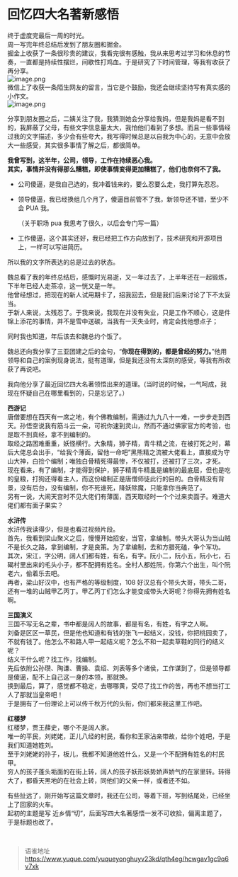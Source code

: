 # 回忆四大名著新感悟
终于虚度完最后一周的时光。  
周一写完年终总结后发到了朋友圈和掘金。  
掘金上收获了一条很珍贵的建议，我看完很有感触，我从来思考过学习和休息的节奏，一直都是持续性摆烂，间歇性打鸡血。于是研究了下时间管理，等我有收获了再分享。  
![image.png](https://cdn.nlark.com/yuque/0/2023/png/1572912/1673601513334-336f07c4-4312-4ebf-beb8-96f8d328b310.png#averageHue=%23f4f5f2&clientId=u129e6ed2-9d08-4&from=paste&height=226&id=u1f29abfb&name=image.png&originHeight=452&originWidth=1408&originalType=binary&ratio=1&rotation=0&showTitle=false&size=131379&status=done&style=none&taskId=u89181dc8-926d-461f-a46f-661d5cdde54&title=&width=704)  
微信上了收获一条陌生网友的留言，当它是个鼓励，我还会继续坚持写有真实感的小作文。  
![image.png](https://cdn.nlark.com/yuque/0/2023/png/1572912/1673602587107-45b02a72-8922-46e7-a281-3e611d444ad8.png#averageHue=%23dbdcd8&clientId=u129e6ed2-9d08-4&from=paste&height=93&id=u2cb9f021&name=image.png&originHeight=186&originWidth=1410&originalType=binary&ratio=1&rotation=0&showTitle=false&size=151117&status=done&style=none&taskId=udffd66ad-ec93-450f-b36f-b40e3013b9c&title=&width=705)

分享到朋友圈之后，二姨关注了我，我猜测她会分享给我妈，但是我妈是看不到的，我屏蔽了父母，有些文字信息量太大，我怕他们看到了多想。而且一些事情经过我的文字描述，多少会有些夸大，我写得时候总是以自我为中心的，无意中会放大一些感受，其实很多事情了解之后，都很简单。

**我曾写到，这半年，公司，领导，工作在持续恶心我。**  
**其实，事情并没有得那么糟糕，即使事情变得更加糟糕了，他们也奈何不了我。**

- 公司傻逼，是我自己选的，我冲着钱来的，要么忍要么走，我打算先忍忍。
- 领导傻逼，我已经换组几个月了，傻逼目前管不了我，新领导还不错，至少不会 PUA 我。

  （关于职场 pua 我思考了很久，以后会专门写一篇）

- 工作傻逼，这个其实还好，我已经把工作方向放到了，技术研究和开源项目上，一样可以写进简历。

所以我的文字所表达的总是过去的状态。

魏总看了我的年终总结后，感慨时光易逝，又一年过去了，上半年还在一起锻炼，下半年已经人走茶凉，这一恍又是一年。  
他曾经想过，把现在的新人试用期卡了，招我回去，但是我们后来讨论了下不太妥当。  
于新人来说，太残忍了。于我来说，我现在并没有失业，只是工作不顺心，这是件锦上添花的事情，并不是雪中送碳，当我有一天失业时，肯定会找他想点子；

同时我也知道，年后该去和魏总约个饭了。

魏总还向我分享了三亚团建之后的金句，“**你现在得到的，都是曾经的努力。**”他用领导和自己的案例现身说法，挺有道理，但是我还没有太深刻的感受，等我有所收获了再说吧。

我向他分享了最近回忆四大名著领悟出来的道理。(当时说的时候，一气呵成，我现在怀疑自己在哪里看到的，只是忘记了。）

**西游记**  
唐僧要想在西天有一席之地，有个佛教编制，需通过九九八十一难，一步步走到西天。孙悟空说我有筋斗云一朵，可祝你速到灵山，然而不通过佛家官方的考验，也是取不到真经，拿不到编制的。  
取经之路困难重重，妖怪横行。大象精，狮子精，青牛精之流，在被打死之时，幕后大佬总会出手，“给我个薄面，留他一命吧”黑熊精之流被大佬看上，直接成为守山大神，白捡个编制；唯独白骨精死得最惨，不仅被打，还被打了三次，才死。  
现在看来，有了编制，才能得到保护，狮子精青牛精虽是编制的最底层，但也是吃的皇粮，打狗还得看主人，而这份编制正是唐僧师徒此行的目的。白骨精没有背景，没有后台，没有编制，你不死谁死，降妖除魔，只能拿你当典范了。  
另有一说，大闹天宫时不见大佬们有薄面，西天取经时一个个过来卖面子。难道大佬们都有面子果实？

**水浒传**  
水浒传我读得少，但是也看过视频片段。  
首先，我看到梁山聚义之后，慢慢开始招安，当官，拿编制。带头大哥认为当山贼不是长久之路，拿到编制，才是良策。为了拿编制，去和方腊死磕，争个军功。  
其次，宋江，字公明，阔人们都有姓，有名，有字。阮小二，阮小五，阮小七，石碣村里出来的毛头小子，都不配拥有姓名。全村人都姓阮，你第六个出生，叫个阮老六，偷着乐去吧。  
再者，梁山好汉中，也有严格的等级制度，108 好汉总有个带头大哥，带头二哥，还有一堆的山贼甲乙丙丁。甲乙丙丁们怎么才能变成带头大哥呢？你得先拥有姓名啊。

**三国演义**  
三国不写无名之辈，书中都是阔人的故事，都是有名，有姓，有字之人啊。  
刘备是区区一草民，但是他也知道和有钱的张飞一起结义，没钱，你把桃园卖了，不就有钱了。他怎么不和路人甲一起结义呢？怎么不和一起卖草鞋的同行的结义呢？  
结义干什么呢？找工作，找编制。  
先后依附公孙瓒、陶谦、曹操、袁绍、刘表等多个诸侯，工作谋到了，但是领导都是傻逼，配不上自己这一身的本领，那就换。  
换到最后，算了，感觉都不稳定，去哪哪黄，受尽了找工作的苦，再也不想当打工人了那就当皇帝吧！  
于是拥有了一份理论上可以传千秋万代的头衔，你们都来我这里工作吧。

**红楼梦**  
红楼梦，贾王薛史，哪个不是阔人家。  
唯一的平民，刘姥姥，正儿八经的村民，看你和王家沾亲带故，给你个姓吧，于是我们知道她姓刘。  
至于刘姥姥的孙子，板儿，我都不知道他姓什么，又是一个不配拥有姓名的村民甲。  
穷人的孩子蓬头垢面的在街上转，阔人的孩子妖形妖势娇声娇气的在家里转。转得大了，都昏天黑地的在社会上转，同他们的父亲一样，或者还不如。

有些扯远了，刚开始写这篇文章时，我还在公司，等着下班，写到结尾处，已经坐上了回家的火车。  
起初的主题是写 近乡情“切”，后面写四大名著感悟一发不可收拾，偏离主题了，于是标题也改了。

<br>
  
> 语雀地址 https://www.yuque.com/yuqueyonghuyv23kd/qth4eg/hcwgav1gc9q6v7xk